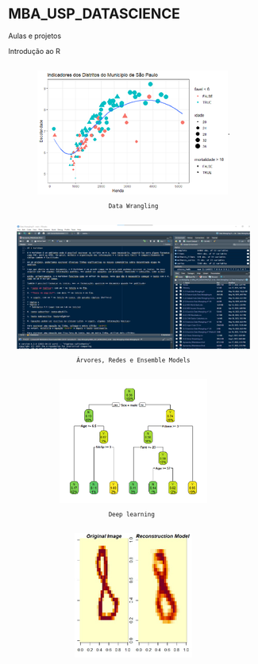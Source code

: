 # MBA_USP_DATASCIENCE
Aulas e projetos 

   Introdução ao R
  
<div  align="center"> 
  <div style="display: inline_block"><br>
    <img align="center" height="250" alt="coding-time" src="graf de disp perfil edit escolaridade e renda.png">.
    
    Data Wrangling
    
<div  align="center"> 
  <div style="display: inline_block"><br>
    <img align="center" height="250" alt="coding-time" src="datapng.png">

    Árvores, Redes e Ensemble Models
 
<div  align="center"> 
  <div style="display: inline_block"><br>
    <img align="center" height="250" alt="coding-time" src="arv de des titanic.png">

    Deep learning 
<div  align="center"> 
  <div style="display: inline_block"><br>
    <img align="center" height="250" alt="coding-time" src="Imagem original e imagem gerada pelo modelo.jpg">
